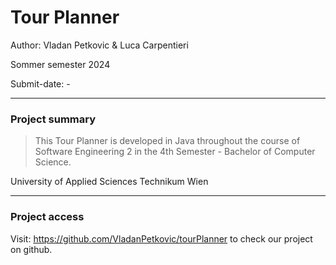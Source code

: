 # Tour Planner

Author: Vladan Petkovic & Luca Carpentieri

Sommer semester 2024

Submit-date: -

---
### Project summary

> This Tour Planner is developed in Java throughout the course of
> Software Engineering 2 in the 4th Semester - Bachelor of Computer Science.

University of Applied Sciences Technikum Wien

---
### Project access


Visit:
https://github.com/VladanPetkovic/tourPlanner to check our project on github.